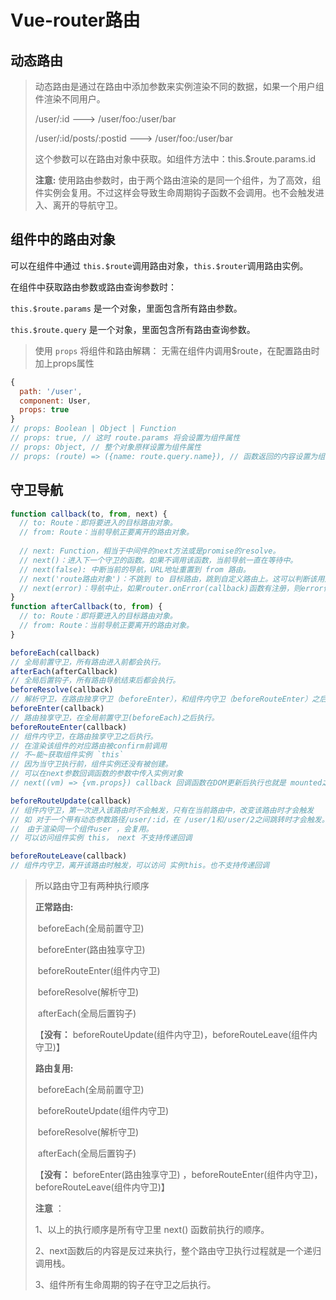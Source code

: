 # Vue-router路由

## 动态路由

> 动态路由是通过在路由中添加参数来实例渲染不同的数据，如果一个用户组件渲染不同用户。
>
> /user/:id --->  /user/foo:/user/bar
>
> /user/:id/posts/:postid --->  /user/foo:/user/bar
>
> 这个参数可以在路由对象中获取。如组件方法中：this.$route.params.id
>
> **注意:** 使用路由参数时，由于两个路由渲染的是同一个组件，为了高效，组件实例会复用。不过这样会导致生命周期钩子函数不会调用。也不会触发进入、离开的导航守卫。

## 组件中的路由对象

可以在组件中通过 `this.$route`调用路由对象，`this.$router`调用路由实例。

在组件中获取路由参数或路由查询参数时：

`this.$route.params`  是一个对象，里面包含所有路由参数。

`this.$route.query` 是一个对象，里面包含所有路由查询参数。

> 使用 `props` 将组件和路由解耦： 无需在组件内调用$route，在配置路由时加上props属性
>

```javascript
{
  path: '/user',
  component: User,
  props: true
}
// props: Boolean | Object | Function
// props: true, // 这时 route.params 将会设置为组件属性
// props: Object, // 整个对象原样设置为组件属性
// props: (route) => ({name: route.query.name}), // 函数返回的内容设置为组件属性
```



## 守卫导航

```javascript
function callback(to, from, next) {
  // to: Route：即将要进入的目标路由对象。
  // from: Route：当前导航正要离开的路由对象。
  
  // next: Function，相当于中间件的next方法或是promise的resolve。
  // next()：进入下一个守卫的函数。如果不调用该函数，当前导航一直在等待中。
  // next(false): 中断当前的导航，URL地址重置到 from 路由。
  // next('route路由对象')：不跳到 to 目标路由，跳到自定义路由上。这可以判断该用户在此路由是否有权限，没有就跳到指定路由页面。
  // next(error)：导航中止，如果router.onError(callback)函数有注册，则error传参给callback；没注册则报出异常。
}
function afterCallback(to, from) {
  // to: Route：即将要进入的目标路由对象。
  // from: Route：当前导航正要离开的路由对象。
}

beforeEach(callback) 
// 全局前置守卫，所有路由进入前都会执行。
afterEach(afterCallback) 
// 全局后置钩子，所有路由导航结束后都会执行。
beforeResolve(callback) 
// 解析守卫，在路由独享守卫（beforeEnter），和组件内守卫（beforeRouteEnter）之后执行。
beforeEnter(callback)
// 路由独享守卫，在全局前置守卫(beforeEach)之后执行。
beforeRouteEnter(callback)
// 组件内守卫，在路由独享守卫之后执行。
// 在渲染该组件的对应路由被confirm前调用
// 不~能~获取组件实例 `this`
// 因为当守卫执行前，组件实例还没有被创建。
// 可以在next参数回调函数的参数中传入实例对象
// next((vm) => {vm.props}) callback 回调函数在DOM更新后执行也就是 mounted之后执行。

beforeRouteUpdate(callback)
// 组件内守卫，第一次进入该路由时不会触发，只有在当前路由中，改变该路由时才会触发
// 如 对于一个带有动态参数路径/user/:id，在 /user/1和/user/2之间跳转时才会触发。
//　由于渲染同一个组件user ，会复用。
// 可以访问组件实例 this， next 不支持传递回调

beforeRouteLeave(callback) 
// 组件内守卫，离开该路由时触发，可以访问 实例this。也不支持传递回调

```

> 所以路由守卫有两种执行顺序
>
> **正常路由:**
>
> ​	beforeEach(全局前置守卫) 
>
> ​	beforeEnter(路由独享守卫) 	
>
> ​	beforeRouteEnter(组件内守卫) 
>
> ​	beforeResolve(解析守卫) 
>
> ​	afterEach(全局后置钩子)
>
> 【**没有：** beforeRouteUpdate(组件内守卫)，beforeRouteLeave(组件内守卫)】
>
> **路由复用:**
>
> ​	beforeEach(全局前置守卫)
>
> ​	beforeRouteUpdate(组件内守卫)
>
> ​	beforeResolve(解析守卫) 
>
> ​	afterEach(全局后置钩子)
>
> 【**没有：** beforeEnter(路由独享守卫) ，beforeRouteEnter(组件内守卫)， beforeRouteLeave(组件内守卫)】
>
> **注意** ：
>
> 1、以上的执行顺序是所有守卫里 next() 函数前执行的顺序。
>
> 2、next函数后的内容是反过来执行，整个路由守卫执行过程就是一个递归调用栈。
>
> 3、组件所有生命周期的钩子在守卫之后执行。